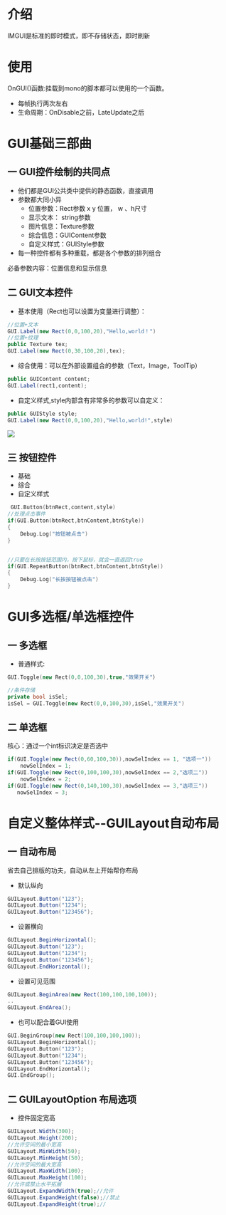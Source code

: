 # 介绍
IMGUI是标准的即时模式，即不存储状态，即时刷新


# 使用
OnGUI()函数:挂载到mono的脚本都可以使用的一个函数。
+ 每帧执行两次左右
+ 生命周期：OnDisable之前，LateUpdate之后 

# GUI基础三部曲
## 一 GUI控件绘制的共同点
+ 他们都是GUI公共类中提供的静态函数，直接调用
+ 参数都大同小异
	+ 位置参数：Rect参数 x y 位置， w 、h尺寸
	+ 显示文本： string参数
	+ 图片信息：Texture参数
	+ 综合信息：GUIContent参数
	+ 自定义样式：GUIStyle参数
+ 每一种控件都有多种重载，都是各个参数的排列组合

必备参数内容：位置信息和显示信息


## 二 GUI文本控件
+ 基本使用（Rect也可以设置为变量进行调整）：
```c#
//位置+文本
GUI.Label(new Rect(0,0,100,20),"Hello,world！")
//位置+纹理
public Texture tex;
GUI.Label(new Rect(0,30,100,20),tex);
```
+ 综合使用：可以在外部设置组合的参数（Text，Image，ToolTip）
```c#
public GUIContent content;
GUI.Label(rect1,content);
```
+ 自定义样式,style内部含有非常多的参数可以自定义：
```c#
public GUIStyle style;
GUI.Label(new Rect(0,0,100,20),"Hello,world!",style)

```
![](Pasted%20image%2020241008151052.png)
## 三 按钮控件
+ 基础
+ 综合
+ 自定义样式
```c++
 GUI.Button(btnRect,content,style)
//处理点击事件
if(GUI.Button(btnRect,btnContent,btnStyle))
{
	Debug.Log("按钮被点击")
}


//只要在长按按钮范围内，按下鼠标，就会一直返回true
if(GUI.RepeatButton(btnRect,btnContent,btnStyle))
{
	Debug.Log("长按按钮被点击")
}
```

# GUI多选框/单选框控件
## 一 多选框
+ 普通样式:
```c++
GUI.Toggle(new Rect(0,0,100,30),true,"效果开关"）

//条件存储
private bool isSel;
isSel = GUI.Toggle(new Rect(0,0,100,30),isSel,"效果开关")

```

## 二 单选框
核心：通过一个int标识决定是否选中
```c#
if(GUI.Toggle(new Rect(0,60,100,30)),nowSelIndex == 1, "选项一"))
	nowSelIndex = 1;
if(GUI.Toggle(new Rect(0,100,100,30),nowSelIndex == 2,"选项二"))
	nowSelIndex = 2;
if(GUI.Toggle(new Rect(0,140,100,30),nowSelIndex == 3,"选项三"))
   nowSelIndex = 3;
```


# 自定义整体样式--GUILayout自动布局

## 一 自动布局
省去自己排版的功夫，自动从左上开始帮你布局
+ 默认纵向
```c#
GUILayout.Button("123");
GUILayout.Button("1234");
GUILayout.Button("123456");
```

+ 设置横向
```C#
GUILayout.BeginHorizontal();
GUILayout.Button("123");
GUILayout.Button("1234");
GUILayout.Button("123456");
GUILayout.EndHorizontal();
```

+ 设置可见范围
```c#
GUILayout.BeginArea(new Rect(100,100,100,100));
..
GUILayout.EndArea();
```
+ 也可以配合着GUI使用
```c++
GUI.BeginGroup(new Rect(100,100,100,100));
GUILayout.BeginHorizontal();
GUILayout.Button("123");
GUILayout.Button("1234");
GUILayout.Button("123456");
GUILayout.EndHorizontal();
GUI.EndGroup();
```

## 二 GUILayoutOption 布局选项
+ 控件固定宽高
```c#
GUILayout.Width(300);
GUILayout.Height(200);
//允许空间的最小宽高
GUILayout.MinWidth(50);
GUILauoyt.MinHeight(50);
//允许空间的最大宽高
GUILayout.MaxWidth(100);
GUILauout.MaxHeight(100);
//允许或禁止水平拓展
GUILayout.ExpandWidth(true);//允许
GUILayout.ExpandHeight(false);//禁止
GUILayout.ExpandHeight(true);//
```
